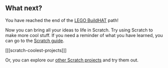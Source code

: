 ## What next?

You have reached the end of the [LEGO BuildHAT](https://projects.raspberrypi.org/en/pathways/name-of-path) path!

Now you can bring all your ideas to life in Scratch. Try using Scratch to make more cool stuff. If you need a reminder of what you have learned, you can go to the [Scratch guide](https://projects.raspberrypi.org/en/projects/getting-started-scratch).

[[[scratch-coolest-projects]]]

Or, you can explore our [other Scratch projects](https://projects.raspberrypi.org/en/projects?software%5B%5D=scratch&curriculum%5B%5D=%201) and try them out.